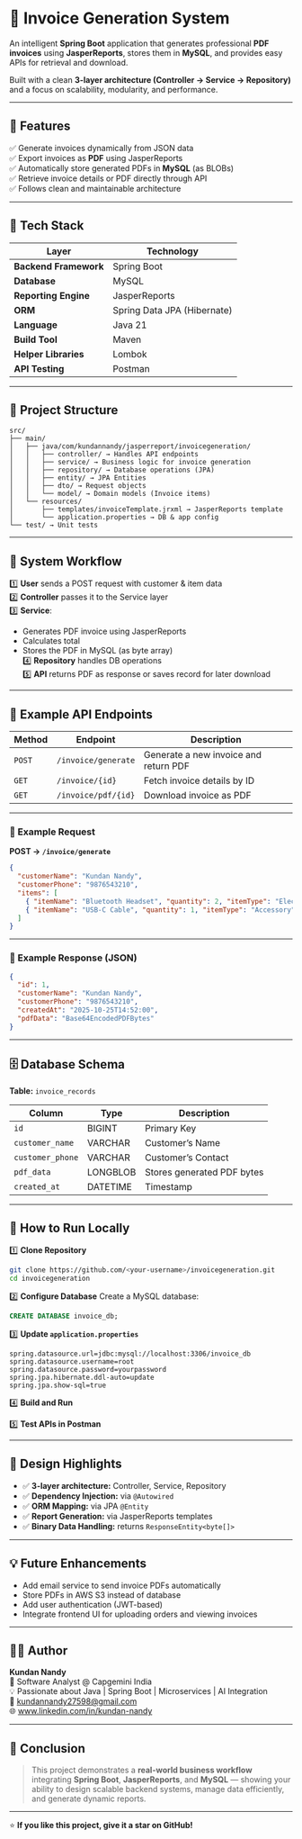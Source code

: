 # 🧾 Invoice Generation System

An intelligent **Spring Boot** application that generates professional **PDF invoices** using **JasperReports**, stores them in **MySQL**, and provides easy APIs for retrieval and download.  

Built with a clean **3-layer architecture (Controller → Service → Repository)** and a focus on scalability, modularity, and performance.  

---

## 🚀 Features

✅ Generate invoices dynamically from JSON data  
✅ Export invoices as **PDF** using JasperReports  
✅ Automatically store generated PDFs in **MySQL** (as BLOBs)  
✅ Retrieve invoice details or PDF directly through API  
✅ Follows clean and maintainable architecture  

---

## 🧩 Tech Stack

| Layer | Technology |
|--------|-------------|
| **Backend Framework** | Spring Boot |
| **Database** | MySQL |
| **Reporting Engine** | JasperReports |
| **ORM** | Spring Data JPA (Hibernate) |
| **Language** | Java 21 |
| **Build Tool** | Maven |
| **Helper Libraries** | Lombok |
| **API Testing** | Postman |

---

## 📁 Project Structure

```
src/
├── main/
│   ├── java/com/kundannandy/jasperreport/invoicegeneration/
│   │   ├── controller/ → Handles API endpoints
│   │   ├── service/ → Business logic for invoice generation
│   │   ├── repository/ → Database operations (JPA)
│   │   ├── entity/ → JPA Entities
│   │   ├── dto/ → Request objects
│   │   └── model/ → Domain models (Invoice items)
│   └── resources/
│       ├── templates/invoiceTemplate.jrxml → JasperReports template
│       └── application.properties → DB & app config
└── test/ → Unit tests
```

---

## 🧠 System Workflow

1️⃣ **User** sends a POST request with customer & item data  
2️⃣ **Controller** passes it to the Service layer  
3️⃣ **Service**:
   - Generates PDF invoice using JasperReports  
   - Calculates total  
   - Stores the PDF in MySQL (as byte array)  
4️⃣ **Repository** handles DB operations  
5️⃣ **API** returns PDF as response or saves record for later download  

---

## 🧮 Example API Endpoints

| Method | Endpoint | Description |
|--------|-----------|-------------|
| `POST` | `/invoice/generate` | Generate a new invoice and return PDF |
| `GET` | `/invoice/{id}` | Fetch invoice details by ID |
| `GET` | `/invoice/pdf/{id}` | Download invoice as PDF |

---

### 🧾 Example Request

**POST → `/invoice/generate`**

```json
{
  "customerName": "Kundan Nandy",
  "customerPhone": "9876543210",
  "items": [
    { "itemName": "Bluetooth Headset", "quantity": 2, "itemType": "Electronics", "price": 1599.99 },
    { "itemName": "USB-C Cable", "quantity": 1, "itemType": "Accessory", "price": 499.00 }
  ]
}
```

---

### 🧾 Example Response (JSON)

```json
{
  "id": 1,
  "customerName": "Kundan Nandy",
  "customerPhone": "9876543210",
  "createdAt": "2025-10-25T14:52:00",
  "pdfData": "Base64EncodedPDFBytes"
}
```

---

## 🗄️ Database Schema

**Table:** `invoice_records`

| Column | Type | Description |
|---------|------|-------------|
| `id` | BIGINT | Primary Key |
| `customer_name` | VARCHAR | Customer’s Name |
| `customer_phone` | VARCHAR | Customer’s Contact |
| `pdf_data` | LONGBLOB | Stores generated PDF bytes |
| `created_at` | DATETIME | Timestamp |

---

## 🧰 How to Run Locally

1️⃣ **Clone Repository**
```bash
git clone https://github.com/<your-username>/invoicegeneration.git
cd invoicegeneration
```

2️⃣ **Configure Database**
Create a MySQL database:
```sql
CREATE DATABASE invoice_db;
```

3️⃣ **Update `application.properties`**
```properties
spring.datasource.url=jdbc:mysql://localhost:3306/invoice_db
spring.datasource.username=root
spring.datasource.password=yourpassword
spring.jpa.hibernate.ddl-auto=update
spring.jpa.show-sql=true
```

4️⃣ **Build and Run**

5️⃣ **Test APIs in Postman**

---

## 🧩 Design Highlights

- ✅ **3-layer architecture:** Controller, Service, Repository  
- ✅ **Dependency Injection:** via `@Autowired`  
- ✅ **ORM Mapping:** via JPA `@Entity`  
- ✅ **Report Generation:** via JasperReports templates  
- ✅ **Binary Data Handling:** returns `ResponseEntity<byte[]>`  

---

## 💡 Future Enhancements

- Add email service to send invoice PDFs automatically  
- Store PDFs in AWS S3 instead of database  
- Add user authentication (JWT-based)  
- Integrate frontend UI for uploading orders and viewing invoices  

---

## 👨‍💻 Author

**Kundan Nandy**  
💼 Software Analyst @ Capgemini India  
💡 Passionate about Java | Spring Boot | Microservices | AI Integration  
📧 [kundannandy27598@gmail.com](mailto:kundannandy27598@gmail.com)  
🌐 www.linkedin.com/in/kundan-nandy

---

## 🏁 Conclusion

> This project demonstrates a **real-world business workflow** integrating **Spring Boot**, **JasperReports**, and **MySQL** — showing your ability to design scalable backend systems, manage data efficiently, and generate dynamic reports.

---

⭐ **If you like this project, give it a star on GitHub!**

